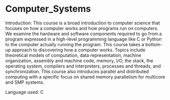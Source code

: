 # Computer_Systems
Introduction:
This course is a broad introduction to computer science that focuses on how a computer works and how programs run on computers. We examine the hardware and software components required to go from a program expressed in a high-level programming language like C or Python to the computer actually running the program. This course takes a bottom-up approach to discovering how a computer works. Topics include theoretical models of computation, data representation, machine organization, assembly and machine code, memory, I/O, the stack, the operating system, compilers and interpreters, processes and threads, and synchronization. This course also introduces parallel and distributed computing with a specific focus on shared memory parallelism for multicore and SMP systems.

Language used: C
